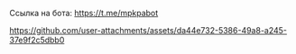 Ссылка на бота: https://t.me/mpkpabot


https://github.com/user-attachments/assets/da44e732-5386-49a8-a245-37e9f2c5dbb0


